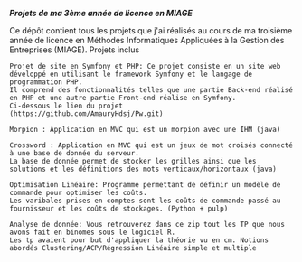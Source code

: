 ***Projets de ma 3ème année de licence en MIAGE***

Ce dépôt contient tous les projets que j'ai réalisés au cours de ma troisième année de licence en Méthodes Informatiques Appliquées à la Gestion des Entreprises (MIAGE).
Projets inclus

    Projet de site en Symfony et PHP: Ce projet consiste en un site web développé en utilisant le framework Symfony et le langage de programmation PHP. 
    Il comprend des fonctionnalités telles que une partie Back-end réalisé en PHP et une autre partie Front-end réalise en Symfony. 
    Ci-dessous le lien du projet 
    (https://github.com/AmauryHdsj/Pw.git)

    Morpion : Application en MVC qui est un morpion avec une IHM (java)

    Crossword : Application en MVC qui est un jeux de mot croisés connecté à une base de donnée du serveur. 
    La base de donnée permet de stocker les grilles ainsi que les solutions et les définitions des mots verticaux/horizontaux (java)

    Optimisation Linéaire: Programme permettant de définir un modèle de commande pour optimiser les coûts. 
    Les varibales prises en comptes sont les coûts de commande passé au fournisseur et les coûts de stockages. (Python + pulp)

    Analyse de donnée: Vous retrouverez dans ce zip tout les TP que nous avons fait en binomes sous le logiciel R. 
    Les tp avaient pour but d'appliquer la théorie vu en cm. Notions abordés Clustering/ACP/Régression Linéaire simple et multiple
